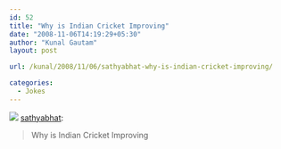 ```yaml
---
id: 52
title: "Why is Indian Cricket Improving"
date: "2008-11-06T14:19:29+05:30"
author: "Kunal Gautam"
layout: post

url: /kunal/2008/11/06/sathyabhat-why-is-indian-cricket-improving/

categories:
  - Jokes
---
```


![](/post/52/cricket.gif)
[sathyabhat](http://tumble.sathyabh.at/post/58255405/why-is-indian-cricket-improving):

> Why is Indian Cricket Improving
